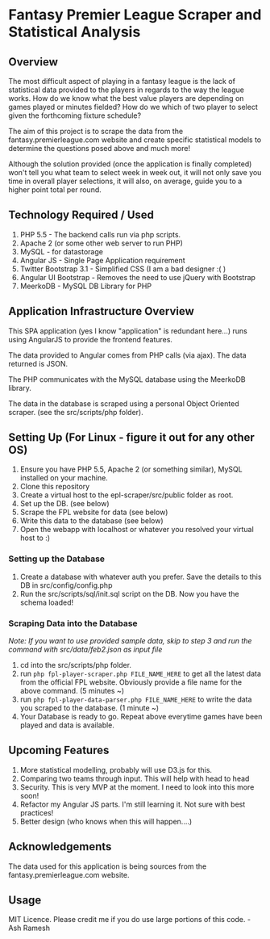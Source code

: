 # Fantasy Premier League Scraper and Statistical Analysis

## Overview

The most difficult aspect of playing in a fantasy league is the lack of statistical data provided to the players in regards to the way the league works. How do we know what the best value players are depending on games played or minutes fielded? How do we which of two player to select given the forthcoming fixture schedule?

The aim of this project is to scrape the data from the fantasy.premierleague.com website and create specific statistical models to determine the questions posed above and much more!

Although the solution provided (once the application is finally completed) won't tell you what team to select week in week out, it will not only save you time in overall player selections, it will also, on average, guide you to a higher point total per round.


## Technology Required / Used

1. PHP 5.5 - The backend calls run via php scripts.
2. Apache 2 (or some other web server to run PHP)
3. MySQL - for datastorage
4. Angular JS - Single Page Application requirement
5. Twitter Bootstrap 3.1 - Simplified CSS (I am a bad designer :( )
6. Angular UI Bootstrap - Removes the need to use jQuery with Bootstrap
7. MeerkoDB - MySQL DB Library for PHP


## Application Infrastructure Overview

This SPA application (yes I know "application" is redundant here...) runs using AngularJS to provide the frontend features.

The data provided to Angular comes from PHP calls (via ajax). The data returned is JSON.

The PHP communicates with the MySQL database using the MeerkoDB library.

The data in the database is scraped using a personal Object Oriented scraper. (see the src/scripts/php folder).

## Setting Up (For Linux - figure it out for any other OS)

1. Ensure you have PHP 5.5, Apache 2 (or something similar), MySQL installed on your machine.
2. Clone this repository
3. Create a virtual host to the epl-scraper/src/public folder as root.
4. Set up the DB. (see below)
4. Scrape the FPL website for data (see below)
5. Write this data to the database (see below)
6. Open the webapp with localhost or whatever you resolved your virtual host to :)

### Setting up the Database

1. Create a database with whatever auth you prefer. Save the details to this DB in src/config/config.php
2. Run the src/scripts/sql/init.sql script on the DB. Now you have the schema loaded!

### Scraping Data into the Database

*Note: If you want to use provided sample data, skip to step 3 and run the command with src/data/feb2.json as input file*

1. cd into the src/scripts/php folder.
2. run `php fpl-player-scraper.php FILE_NAME_HERE` to get all the latest data from the official FPL website. Obviously provide a file name for the above command. (5 minutes ~)
3. run `php fpl-player-data-parser.php FILE_NAME_HERE` to write the data you scraped to the database. (1 minute ~)
4. Your Database is ready to go. Repeat above everytime games have been played and data is available.

## Upcoming Features

1. More statistical modelling, probably will use D3.js for this.
2. Comparing two teams through input. This will help with head to head
3. Security. This is very MVP at the moment. I need to look into this more soon!
4. Refactor my Angular JS parts. I'm still learning it. Not sure with best practices!
5. Better design (who knows when this will happen....)

## Acknowledgements

The data used for this application is being sources from the fantasy.premierleague.com website.

## Usage

MIT Licence. Please credit me if you do use large portions of this code. - Ash Ramesh
